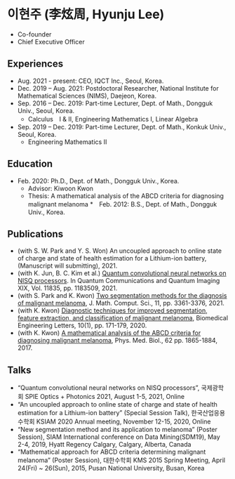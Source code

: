 # 이현주 (李炫周, Hyunju Lee)

* Co-founder
* Chief Executive Officer


## Experiences

* Aug. 2021 - present: CEO, IQCT Inc., Seoul, Korea.
* Dec. 2019 – Aug. 2021: Postdoctoral Researcher, National Institute for Mathematical Sciences (NIMS), Daejeon, Korea.
* Sep. 2016 – Dec. 2019: Part-time Lecturer, Dept. of Math., Dongguk Univ., Seoul, Korea.
  - Calculus　I & II, Engineering Mathematics I, Linear Algebra
* Sep. 2019 – Dec. 2019: Part-time Lecturer, Dept. of Math., Konkuk Univ., Seoul, Korea.
  - Engineering Mathematics II


## Education

* Feb. 2020: Ph.D., Dept. of Math., Dongguk Univ., Korea.
  - Advisor: Kiwoon Kwon
  - Thesis: A mathematical analysis of the ABCD criteria for diagnosing malignant melanoma
*　Feb. 2012: B.S., Dept. of Math., Dongguk Univ., Korea.



## Publications

* (with S. W. Park and Y. S. Won) An uncoupled approach to online state of charge and state of health estimation for a Lithium-ion battery, (Manuscript will submitting), 2021.
* (with K. Jun, B. C. Kim et al.) [Quantum convolutional neural networks on NISQ processors](https://doi.org/10.1117/12.2594982). In Quantum Communications and Quantum Imaging XIX, Vol. 11835, pp. 1183509, 2021.
* (with S. Park and K. Kwon) [Two segmentation methods for the diagnosis of malignant melanoma](https://doi.org/10.28919/jmcs/5650), J. Math. Comput. Sci., 11, pp. 3361-3376, 2021.
* (with K. Kwon) [Diagnostic techniques for improved segmentation, feature extraction, and classification of malignant melanoma](https://doi.org/10.1007/s13534-019-00142-8), Biomedical Engineering Letters, 10(1), pp. 171-179, 2020.
* (with K. Kwon) [A mathematical analysis of the ABCD criteria for diagnosing malignant melanoma](https://doi.org/10.1088/1361-6560/aa562f), Phys. Med. Biol., 62 pp. 1865-1884, 2017.


## Talks

* “Quantum convolutional neural networks on NISQ processors”, 국제광학회 SPIE Optics + Photonics 2021, August 1-5, 2021, Online
* “An uncoupled approach to online state of charge and state of health estimation for a Lithium-ion battery” (Special Session Talk), 한국산업응용수학회 KSIAM 2020 Annual meeting, November 12-15, 2020, Online
* “New segmentation method and its application to melanoma” (Poster Session), SIAM International conference on Data Mining(SDM19), May 2-4, 2019, Hyatt Regency Calgary, Calgary, Alberta, Canada
* “Mathematical approach for ABCD criteria determining malignant melanoma” (Poster Session), 대한수학회 KMS 2015 Spring Meeting, April 24(Fri) ~ 26(Sun), 2015, Pusan National University, Busan, Korea
